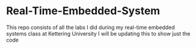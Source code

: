 # Real-Time-Embedded-System

This repo consists of all the labs I did during my real-time embedded systems class at Kettering University
I will be updating this to show just the code
